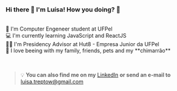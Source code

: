 ### Hi there 👋 I'm Luísa! How you doing? 🤙
 <br />
📝 I'm Computer Engeneer student at UFPel <br />
💻 I'm currently learning JavaScript and ReactJS <br />
👩‍🚀 I'm Presidency Advisor at Hut8 - Empresa Junior da UFPel <br />
🧉 I love beeing with my family, friends, pets and my **chimarrão**  <br />
 <br />
 <br />

>💡  **You can also find me on my** [LinkedIn](www.linkedin.com/in/luisatreptow) **or send an e-mail to** luisa.treptow@gmail.com
